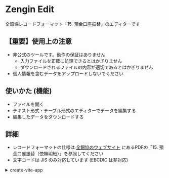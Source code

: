 # Zengin Edit

全銀協レコードフォーマット「15. 預金口座振替」のエディターです

## 【重要】使用上の注意

- 非公式のツールです。動作の保証はありません
    - 入力ファイルを正確に処理できるとはかぎりません
    - ダウンロードされるファイルの内容が適切であるとはかぎりません
- 個人情報を含むデータをアップロードしないでください

## 使いかた (機能)

- ファイルを開く
- テキスト形式・テーブル形式のエディターでデータを編集する
- 編集したデータをダウンロードする

## 詳細

- レコードフォーマットの仕様は [全銀協のウェブサイト](https://www.zenginkyo.or.jp/abstract/efforts/system/protocol/) にあるPDFの「15. 預金口座振替（依頼明細）」を参照してください
- 文字コードは JIS のみ対応しています (EBCDIC は非対応)

<details>
<summary>create-vite-app</summary>

# Vue 3 + TypeScript + Vite

This template should help get you started developing with Vue 3 and TypeScript in Vite. The template uses Vue 3 `<script setup>` SFCs, check out the [script setup docs](https://v3.vuejs.org/api/sfc-script-setup.html#sfc-script-setup) to learn more.

Learn more about the recommended Project Setup and IDE Support in the [Vue Docs TypeScript Guide](https://vuejs.org/guide/typescript/overview.html#project-setup).

</details>
